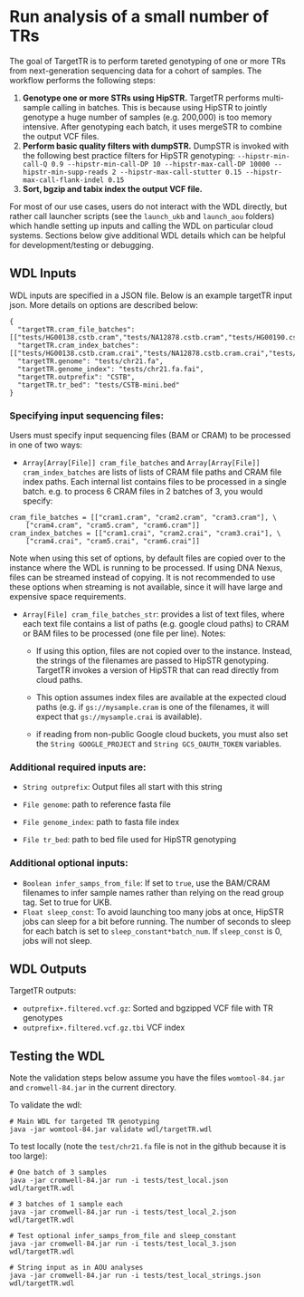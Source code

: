 # Run analysis of a small number of TRs

The goal of TargetTR is to perform tareted genotyping of one or more TRs from next-generation sequencing data for a cohort of samples. The workflow performs the following steps:

1. **Genotype one or more STRs using HipSTR.** TargetTR performs multi-sample calling in batches. This is because using HipSTR to jointly genotype a huge number of samples (e.g. 200,000) is too memory intensive. After genotyping each batch, it uses mergeSTR to combine the output VCF files.
2. **Perform basic quality filters with dumpSTR.** DumpSTR is invoked with the following best practice filters for HipSTR genotyping: `--hipstr-min-call-Q 0.9 --hipstr-min-call-DP 10 --hipstr-max-call-DP 10000 --hipstr-min-supp-reads 2 --hipstr-max-call-stutter 0.15 --hipstr-max-call-flank-indel 0.15`
3. **Sort, bgzip and tabix index the output VCF file.**

For most of our use cases, users do not interact with the WDL directly, but rather call launcher scripts (see the `launch_ukb` and `launch_aou` folders) which handle setting up inputs and calling the WDL on particular cloud systems. Sections below give additional WDL details which can be helpful for development/testing or debugging.

## WDL Inputs

WDL inputs are specified in a JSON file. Below is an example targetTR input json. More details on options are described below:

```
{
  "targetTR.cram_file_batches": [["tests/HG00138.cstb.cram","tests/NA12878.cstb.cram","tests/HG00190.cstb.cram"]],
  "targetTR.cram_index_batches": [["tests/HG00138.cstb.cram.crai","tests/NA12878.cstb.cram.crai","tests/HG00190.cstb.cram.crai"]],
  "targetTR.genome": "tests/chr21.fa",
  "targetTR.genome_index": "tests/chr21.fa.fai",
  "targetTR.outprefix": "CSTB",
  "targetTR.tr_bed": "tests/CSTB-mini.bed"
}
```

### Specifying input sequencing files:

Users must specify input sequencing files (BAM or CRAM) to be processed in one of two ways:
* `Array[Array[File]] cram_file_batches` and `Array[Array[File]] cram_index_batches` are lists of lists of CRAM file paths and CRAM file index paths. Each internal list contains files to be processed in a single batch. e.g. to process 6 CRAM files in 2 batches of 3, you would specify:

```
cram_file_batches = [["cram1.cram", "cram2.cram", "cram3.cram"], \
	["cram4.cram", "cram5.cram", "cram6.cram"]]
cram_index_batches = [["cram1.crai", "cram2.crai", "cram3.crai"], \
	["cram4.crai", "cram5.crai", "cram6.crai"]]
```

  Note when using this set of options, by default files are copied over to the instance where the WDL is running to be processed. If using DNA Nexus, files can be streamed instead of copying. It is not recommended to use these options when streaming is not available, since it will have large and expensive space requirements.

* `Array[File] cram_file_batches_str`: provides a list of text files, where each text file contains a list of paths (e.g. google cloud paths) to CRAM or BAM files to be processed (one file per line). Notes:
  * If using this option, files are not copied over to the instance. Instead, the strings of the filenames are passed to HipSTR genotyping. TargetTR invokes a version of HipSTR that can read directly from cloud paths.

  * This option assumes index files are available at the expected cloud paths (e.g. if `gs://mysample.cram` is one of the filenames, it will expect that `gs://mysample.crai` is available).

  * if reading from non-public Google cloud buckets, you must also set the `String GOOGLE_PROJECT` and `String GCS_OAUTH_TOKEN` variables.

### Additional required inputs are:

* `String outprefix`: Output files all start with this string

* `File genome`: path to reference fasta file

* `File genome_index`: path to fasta file index

* `File tr_bed`: path to bed file used for HipSTR genotyping

### Additional optional inputs:

* `Boolean infer_samps_from_file`: If set to `true`, use the BAM/CRAM filenames to infer sample names rather than relying on the read group tag. Set to true for UKB.
* `Float sleep_const`: To avoid launching too many jobs at once, HipSTR jobs can sleep for a bit before running. The number of seconds to sleep for each batch is set to `sleep_constant*batch_num`. If `sleep_const` is 0, jobs will not sleep.

## WDL Outputs 

TargetTR outputs:
* `outprefix+.filtered.vcf.gz`: Sorted and bgzipped VCF file with TR genotypes
* `outprefix+.filtered.vcf.gz.tbi` VCF index

## Testing the WDL

Note the validation steps below assume you have the files `womtool-84.jar` and `cromwell-84.jar` in the current directory.

To validate the wdl:

```
# Main WDL for targeted TR genotyping
java -jar womtool-84.jar validate wdl/targetTR.wdl
```

To test locally (note the `test/chr21.fa` file is not in the github because it is too large):

```
# One batch of 3 samples
java -jar cromwell-84.jar run -i tests/test_local.json wdl/targetTR.wdl

# 3 batches of 1 sample each
java -jar cromwell-84.jar run -i tests/test_local_2.json wdl/targetTR.wdl

# Test optional infer_samps_from_file and sleep_constant
java -jar cromwell-84.jar run -i tests/test_local_3.json wdl/targetTR.wdl

# String input as in AOU analyses
java -jar cromwell-84.jar run -i tests/test_local_strings.json wdl/targetTR.wdl
```